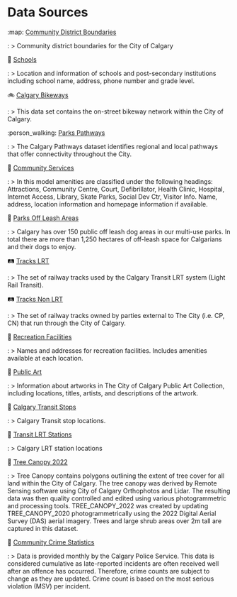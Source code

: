 # Data Sources

:map: [Community District Boundaries][1]

: > Community district boundaries for the City of Calgary

:school: [Schools][2]

: > Location and information of schools and post-secondary institutions including school name, address, phone number and grade level.

:bike: [Calgary Bikeways][3]

: > This data set contains the on-street bikeway network within the City of Calgary.

:person_walking: [Parks Pathways][4]

: > The Calgary Pathways dataset identifies regional and local pathways that offer connectivity throughout the City.

:department_store: [Community Services][5]

: > In this model amenities are classified under the following headings: Attractions, Community Centre, Court, Defibrillator, Health Clinic, Hospital, Internet Access, Library, Skate Parks, Social Dev Ctr, Visitor Info. Name, address, location information and homepage information if available.

:dog: [Parks Off Leash Areas][6]

: > Calgary has over 150 public off leash dog areas in our multi-use parks. In total there are more than 1,250 hectares of off-leash space for Calgarians and their dogs to enjoy.

:railway_track: [Tracks LRT][7]

: > The set of railway tracks used by the Calgary Transit LRT system (Light Rail Transit).

:railway_track: [Tracks Non LRT][8]

: > The set of railway tracks owned by parties external to The City (i.e. CP, CN) that run through the City of Calgary.

:convenience_store: [Recreation Facilities][9]

: > Names and addresses for recreation facilities. Includes amenities available at each location.

:art: [Public Art][10]

: > Information about artworks in The City of Calgary Public Art Collection, including locations, titles, artists, and descriptions of the artwork.

:busstop: [Calgary Transit Stops][11]

: > Calgary Transit stop locations.

:train: [Transit LRT Stations][12]

: > Calgary LRT station locations

:deciduous_tree: [Tree Canopy 2022][13]

: > Tree Canopy contains polygons outlining the extent of tree cover for all land within the City of Calgary. The tree canopy was derived by Remote Sensing software using City of Calgary Orthophotos and Lidar. The resulting data was then quality controlled and edited using various photogrammetric and processing tools. TREE_CANOPY_2022 was created by updating TREE_CANOPY_2020 photogrammetrically using the 2022 Digital Aerial Survey (DAS) aerial imagery. Trees and large shrub areas over 2m tall are captured in this dataset.

:police_officer: [Community Crime Statistics][14]

: > Data is provided monthly by the Calgary Police Service. This data is considered cumulative as late-reported incidents are often received well after an offence has occurred. Therefore, crime counts are subject to change as they are updated.
Crime count is based on the most serious violation (MSV) per incident.

[1]: https://data.calgary.ca/Base-Maps/Community-District-Boundaries/surr-xmvs
[2]: https://data.calgary.ca/Services-and-Amenities/Schools/fd9t-tdn2
[3]: https://data.calgary.ca/Transportation-Transit/Calgary-Bikeways/jjqk-9b73
[4]: https://data.calgary.ca/Recreation-and-Culture/Parks-Pathways/qndb-27qm
[5]: https://data.calgary.ca/Services-and-Amenities/Community-Services/x34e-bcjz
[6]: https://data.calgary.ca/Recreation-and-Culture/Parks-Off-Leash-Areas/enr4-crti
[7]: https://data.calgary.ca/Transportation-Transit/Tracks-LRT/ic67-rkd7
[8]: https://data.calgary.ca/Transportation-Transit/Tracks-Non-LRT/cq6k-mmku
[9]: https://data.calgary.ca/Recreation-and-Culture/Recreation-Facilities/hxfu-6d96
[10]: https://data.calgary.ca/Recreation-and-Culture/Public-Art/2kp2-hsy7
[11]: https://data.calgary.ca/Transportation-Transit/Calgary-Transit-Stops/muzh-c9qc
[12]: https://data.calgary.ca/Transportation-Transit/Transit-LRT-Stations/2axz-xm4q
[13]: https://data.calgary.ca/Environment/Tree-Canopy-2022/mn2n-4z98
[14]: https://data.calgary.ca/Health-and-Safety/Community-Crime-Statistics/78gh-n26t
